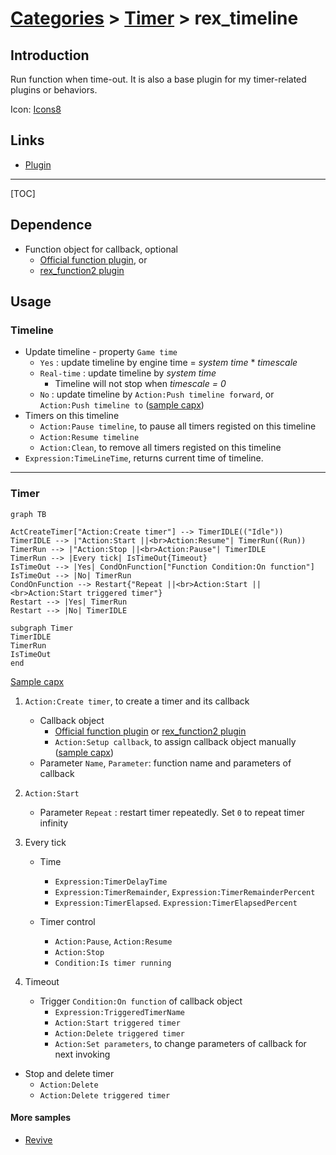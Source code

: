 # [Categories](categories.index.html) > [Timer](timer.index.html) > rex_timeline

## Introduction

Run function when time-out. It is also a base plugin for my timer-related plugins or behaviors.

Icon: [Icons8](https://icons8.com/)

## Links

- [Plugin](https://rexrainbow.github.io/C3RexDoc/repo/rex_timeline.c3addon)


----

[TOC]

## Dependence

- Function object for callback, optional
  - [Official function plugin](https://www.scirra.com/manual/149/function), or 
  - [rex_function2 plugin](rex_function2.html)

## Usage

### Timeline

- Update timeline - property `Game time`
  - `Yes` : update timeline by engine time = *system time* * *timescale*
  - `Real-time` : update timeline by *system time*
    - Timeline will not stop when *timescale = 0*
  - `No` : update timeline by `Action:Push timeline forward`, or `Action:Push timeline to`  ([sample capx](https://1drv.ms/u/s!Am5HlOzVf0kHl31BsugO0WCCAMuu))
- Timers on this timeline
  - `Action:Pause timeline`, to pause all timers registed on this timeline
  - `Action:Resume timeline`
  - `Action:Clean`, to remove all timers registed on this timeline
- `Expression:TimeLineTime`, returns current time of timeline.

----

### Timer

```mermaid
graph TB

ActCreateTimer["Action:Create timer"] --> TimerIDLE(("Idle"))
TimerIDLE --> |"Action:Start ||<br>Action:Resume"| TimerRun((Run))
TimerRun --> |"Action:Stop ||<br>Action:Pause"| TimerIDLE
TimerRun --> |Every tick| IsTimeOut{Timeout}
IsTimeOut --> |Yes| CondOnFunction["Function Condition:On function"]
IsTimeOut --> |No| TimerRun
CondOnFunction --> Restart{"Repeat ||<br>Action:Start ||<br>Action:Start triggered timer"}
Restart --> |Yes| TimerRun
Restart --> |No| TimerIDLE

subgraph Timer
TimerIDLE
TimerRun
IsTimeOut
end
```

[Sample capx](https://1drv.ms/u/s!Am5HlOzVf0kHl3445e0aiCbmH8-T)

1. `Action:Create timer`, to create a timer and its callback

   - Callback object
     - [Official function plugin](https://www.scirra.com/manual/149/function) or [rex_function2 plugin](rex_function2.html)
     - `Action:Setup callback`, to assign callback object manually  ([sample capx](https://onedrive.live.com/redir?resid=7497FD5EC94476E!1977&authkey=!AE91fhl7SAUwPjw&ithint=file%2ccapx))
   - Parameter `Name`, `Parameter`: function name and parameters of callback


2. `Action:Start`

   - Parameter `Repeat` : restart timer repeatedly. Set `0` to repeat timer infinity

3. Every tick

   - Time
     - `Expression:TimerDelayTime`
     - `Expression:TimerRemainder`, `Expression:TimerRemainderPercent`
     - `Expression:TimerElapsed`. `Expression:TimerElapsedPercent`


   - Timer control
     - `Action:Pause`, `Action:Resume`
     - `Action:Stop`
     - `Condition:Is timer running`

4. Timeout

   - Trigger `Condition:On function` of callback object
     - `Expression:TriggeredTimerName`
     - `Action:Start triggered timer`
     - `Action:Delete triggered timer`
     - `Action:Set parameters`, to change parameters of callback for next invoking

- Stop and delete timer
  - `Action:Delete`
  - `Action:Delete triggered timer`

#### More samples

- [Revive](https://1drv.ms/u/s!Am5HlOzVf0kHl38THeBx6q_tloyy)